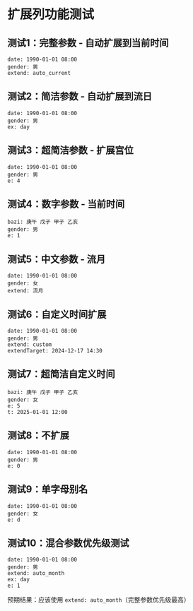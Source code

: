 # 扩展列功能测试

## 测试1：完整参数 - 自动扩展到当前时间

```bazi
date: 1990-01-01 08:00
gender: 男
extend: auto_current
```

## 测试2：简洁参数 - 自动扩展到流日

```bazi
date: 1990-01-01 08:00
gender: 男
ex: day
```

## 测试3：超简洁参数 - 扩展宫位

```bazi
date: 1990-01-01 08:00
gender: 男
e: 4
```

## 测试4：数字参数 - 当前时间

```bazi
bazi: 庚午 戊子 甲子 乙亥
gender: 男
e: 1
```

## 测试5：中文参数 - 流月

```bazi
date: 1990-01-01 08:00
gender: 女
extend: 流月
```

## 测试6：自定义时间扩展

```bazi
date: 1990-01-01 08:00
gender: 男
extend: custom
extendTarget: 2024-12-17 14:30
```

## 测试7：超简洁自定义时间

```bazi
bazi: 庚午 戊子 甲子 乙亥
gender: 女
e: 5
t: 2025-01-01 12:00
```

## 测试8：不扩展

```bazi
date: 1990-01-01 08:00
gender: 男
e: 0
```

## 测试9：单字母别名

```bazi
date: 1990-01-01 08:00
gender: 女
e: d
```

## 测试10：混合参数优先级测试

```bazi
date: 1990-01-01 08:00
gender: 男
extend: auto_month
ex: day
e: 1
```

预期结果：应该使用 `extend: auto_month`（完整参数优先级最高）
